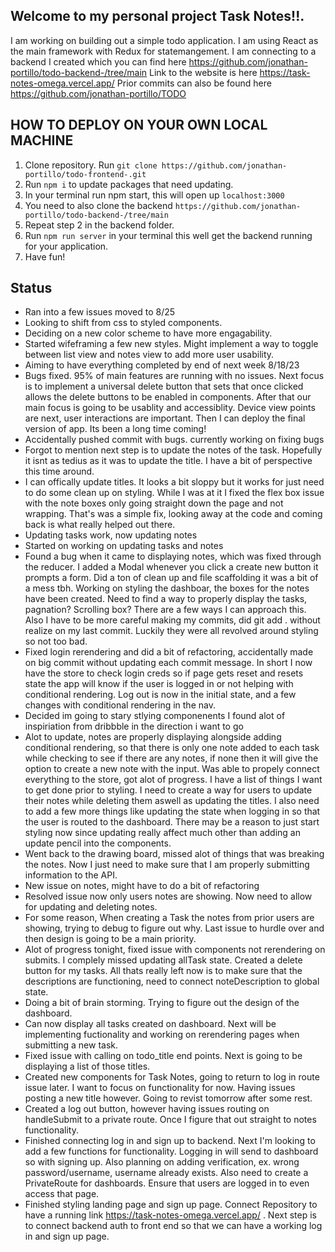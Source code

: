 ## Welcome to my personal project Task Notes!!.

I am working on building out a simple todo application. I am using React as the main framework with Redux for statemangement. I am connecting to a backend I created which you can find here
https://github.com/jonathan-portillo/todo-backend-/tree/main
Link to the website is here https://task-notes-omega.vercel.app/
Prior commits can also be found here https://github.com/jonathan-portillo/TODO

## HOW TO DEPLOY ON YOUR OWN LOCAL MACHINE

1. Clone repository. Run `git clone https://github.com/jonathan-portillo/todo-frontend-.git`
2. Run `npm i` to update packages that need updating.
3. In your terminal run npm start, this will open up `localhost:3000`
4. You need to also clone the backend `https://github.com/jonathan-portillo/todo-backend-/tree/main`
5. Repeat step 2 in the backend folder.
6. Run `npm run server` in your terminal this well get the backend running for your application.
7. Have fun!

## Status
- Ran into a few issues moved to 8/25 
- Looking to shift from css to styled components. 
- Deciding on a new color scheme to have more engagability.
- Started wifeframing a few new styles. Might implement a way to toggle between list view and notes view to add more user usability.
- Aiming to have everything completed by end of next week 8/18/23
- Bugs fixed. 95% of main features are running with no issues. Next focus is to implement a universal delete button that sets that once clicked allows the delete buttons to be enabled in components. After that our main focus is going to be usablity and accessiblity. Device view points are next, user interactions are important. Then I can deploy the final version of app. Its been a long time coming!
- Accidentally pushed commit with bugs. currently working on fixing bugs
- Forgot to mention next step is to update the notes of the task. Hopefully it isnt as tedius as it was to update the title. I have a bit of perspective this time around.
- I can offically update titles. It looks a bit sloppy but it works for just need to do some clean up on styling. While I was at it I fixed the flex box issue with the note boxes only going straight down the page and not wrapping. That's was a simple fix, looking away at the code and coming back is what really helped out there.
- Updating tasks work, now updating notes
- Started on working on updating tasks and notes
- Found a bug when it came to displaying notes, which was fixed through the reducer. I added a Modal whenever you click a create new button it prompts a form. Did a ton of clean up and file scaffolding it was a bit of a mess tbh. Working on styling the dashboar, the boxes for the notes have been created. Need to find a way to properly display the tasks, pagnation? Scrolling box? There are a few ways I can approach this. Also I have to be more careful making my commits, did git add . without realize on my last commit. Luckily they were all revolved around styling so not too bad.
- Fixed login rerendering and did a bit of refactoring, accidentally made on big commit without updating each commit message. In short I now have the store to check login creds so if page gets reset and resets state the app will know if the user is logged in or not helping with conditional rendering. Log out is now in the initial state, and a few changes with conditional rendering in the nav.
- Decided im going to stary stlying componenents I found alot of inspiriation from dribbble in the direction i want to go
- Alot to update, notes are properly displaying alongside adding conditional rendering, so that there is only one note added to each task while checking to see if there are any notes, if none then it will give the option to create a new note with the input. Was able to propely connect everything to the store, got alot of progress. I have a list of things I want to get done prior to styling. I need to create a way for users to update their notes while deleting them aswell as updating the titles. I also need to add a few more things like updating the state when logging in so that the user is routed to the dashboard. There may be a reason to just start styling now since updating really affect much other than adding an update pencil into the components.
- Went back to the drawing board, missed alot of things that was breaking the notes. Now I just need to make sure that I am properly submitting information to the API.
- New issue on notes, might have to do a bit of refactoring
- Resolved issue now only users notes are showing. Now need to allow for updating and deleting notes.
- For some reason, When creating a Task the notes from prior users are showing, trying to debug to figure out why. Last issue to hurdle over and then design is going to be a main priority.
- Alot of progress tonight, fixed issue with components not rerendering on submits. I complely missed updating allTask state. Created a delete button for my tasks. All thats really left now is to make sure that the descriptions are functioning, need to connect noteDescription to global state.
- Doing a bit of brain storming. Trying to figure out the design of the dashboard.
- Can now display all tasks created on dashboard. Next will be implementing fuctionality and working on rerendering pages when submitting a new task.
- Fixed issue with calling on todo_title end points. Next is going to be displaying a list of those titles.
- Created new components for Task Notes, going to return to log in route issue later. I want to focus on functionality for now. Having issues posting a new title however. Going to revist tomorrow after some rest.
- Created a log out button, however having issues routing on handleSubmit to a private route. Once I figure that out straight to notes functionality.
- Finished connecting log in and sign up to backend. Next I'm looking to add a few functions for functionality. Logging in will send to dashboard so with signing up. Also planning on adding verification, ex. wrong password/username, username already exists. Also need to create a PrivateRoute for dashboards. Ensure that users are logged in to even access that page.
- Finished styling landing page and sign up page. Connect Repository to have a running link https://task-notes-omega.vercel.app/ . Next step is to connect backend auth to front end so that we can have a working log in and sign up page.
